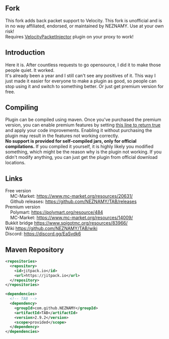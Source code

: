 ## Fork
This fork adds back packet support to Velocity. This fork is unofficial and is in no way affiliated, endorsed, or maintained by NEZNAMY. Use at your own risk!  
Requires [VelocityPacketInjector](https://github.com/NovaMC/VelocityPacketInjector) plugin on your proxy to work!


## Introduction  
Here it is. After countless requests to go opensource, I did it to make those people quiet. It worked.  
It's already been a year and I still can't see any positives of it. This way I just made it easier for everyone to make a plugin as good, so people can stop using it and switch to something better. Or just get premium version for free.  
  
  
## Compiling
Plugin can be compiled using maven. Once you've purchased the premium version, you can enable premium features by setting [this line to return true](https://github.com/NEZNAMY/TAB/blob/master/shared/src/main/java/me/neznamy/tab/shared/TAB.java#L80) and apply your code improvements. Enabling it without purchasing the plugin may result in the features not working correctly.  
**No support is provided for self-compiled jars, only for official compilations.** If you compiled it yourself, it is highly likely you modified something, which might be the reason why is the plugin not working. If you didn't modify anything, you can just get the plugin from official download locations.
  
  
## Links
Free version  
    MC-Market: https://www.mc-market.org/resources/20631/  
    Github releases: https://github.com/NEZNAMY/TAB/releases  
Premium version  
    Polymart: https://polymart.org/resource/484  
    MC-Market: https://www.mc-market.org/resources/14009/  
Bukkit bridge https://www.spigotmc.org/resources/83966/  
Wiki https://github.com/NEZNAMY/TAB/wiki  
Discord: https://discord.gg/EaSvdk6  


## Maven Repository
```xml
<repositories>
  <repository>
    <id>jitpack.io</id>
    <url>https://jitpack.io</url>
  </repository>
</repositories>

<dependencies>
  <!-- TAB -->
  <dependency>
    <groupId>com.github.NEZNAMY</groupId>
    <artifactId>TAB</artifactId>
    <version>2.9.2</version>
    <scope>provided</scope>
  </dependency>
</dependencies>
 ```

